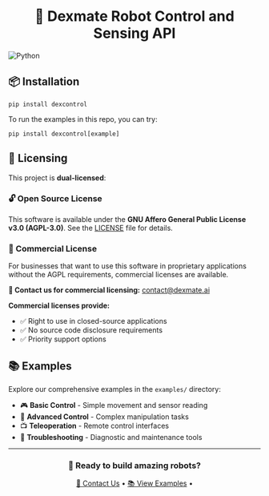 <div align="center">
  <h1>🤖 Dexmate Robot Control and Sensing API</h1>
</div>

![Python](https://img.shields.io/badge/python-3.10%20%7C%203.11%20%7C%203.12%20%7C%203.13-blue)

## 📦 Installation

```shell
pip install dexcontrol
```

To run the examples in this repo, you can try:

```shell
pip install dexcontrol[example]
```

## 📄 Licensing

This project is **dual-licensed**:

### 🔓 Open Source License
This software is available under the **GNU Affero General Public License v3.0 (AGPL-3.0)**.
See the [LICENSE](./LICENSE) file for details.

### 💼 Commercial License
For businesses that want to use this software in proprietary applications without the AGPL requirements, commercial licenses are available.

**📧 Contact us for commercial licensing:** contact@dexmate.ai

**Commercial licenses provide:**
- ✅ Right to use in closed-source applications
- ✅ No source code disclosure requirements
- ✅ Priority support options


## 📚 Examples

Explore our comprehensive examples in the `examples/` directory:

- 🎮 **Basic Control** - Simple movement and sensor reading
- 🎯 **Advanced Control** - Complex manipulation tasks
- 📺 **Teleoperation** - Remote control interfaces
- 🔧 **Troubleshooting** - Diagnostic and maintenance tools

---

<div align="center">
  <h3>🤝 Ready to build amazing robots?</h3>
  <p>
    <a href="mailto:contact@dexmate.ai">📧 Contact Us</a> •
    <a href="./examples/">📚 View Examples</a> •
  </p>
</div>
